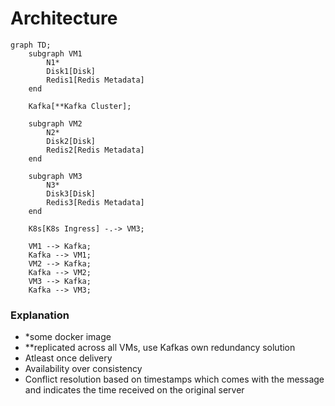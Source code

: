 # Architecture

```mermaid
graph TD;
    subgraph VM1
        N1*
        Disk1[Disk]
        Redis1[Redis Metadata]
    end

    Kafka[**Kafka Cluster];

    subgraph VM2
        N2*
        Disk2[Disk]
        Redis2[Redis Metadata]
    end

    subgraph VM3
        N3*
        Disk3[Disk]
        Redis3[Redis Metadata]
    end

    K8s[K8s Ingress] -.-> VM3;

    VM1 --> Kafka;
    Kafka --> VM1;
    VM2 --> Kafka;
    Kafka --> VM2;
    VM3 --> Kafka;
    Kafka --> VM3;
```

### Explanation

- *some docker image
- **replicated across all VMs, use Kafkas own redundancy solution
- Atleast once delivery
- Availability over consistency
- Conflict resolution based on timestamps which comes with the message and indicates the time received on the original server
